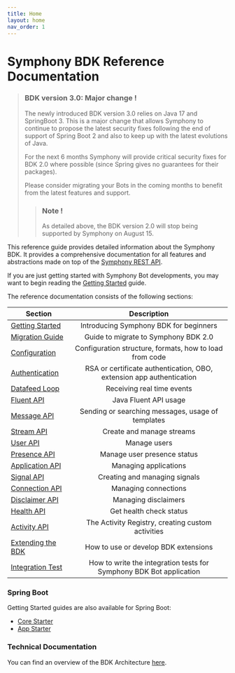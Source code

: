 ```yaml
---
title: Home
layout: home
nav_order: 1
---
```


# Symphony BDK Reference Documentation

>
> ### BDK version 3.0: Major change !
> 
> The newly introduced BDK version 3.0 relies on Java 17 and SpringBoot 3. This is a major change that allows Symphony to continue to propose the latest security fixes following the end of support of Spring Boot 2 and also to keep up with the latest evolutions of Java.
> 
> For the next 6 months Symphony will provide critical security fixes for BDK 2.0 where possible (since Spring gives no guarantees for their packages).
> 
> Please consider migrating your Bots in the coming months to benefit from the latest features and support. 
>
>> ### Note !
>> As detailed above, the BDK version 2.0 will stop being supported by Symphony on August 15.
>>

This reference guide provides detailed information about the Symphony BDK. It provides a comprehensive documentation
for all features and abstractions made on top of the [Symphony REST API](https://developers.symphony.com/restapi/reference/introduction).

If you are just getting started with Symphony Bot developments, you may want to begin reading the
[Getting Started](./getting-started.html) guide.

The reference documentation consists of the following sections:

| Section                                  | Description                                                           |
|------------------------------------------|:---------------------------------------------------------------------:|
| [Getting Started](./getting-started.html)  | Introducing Symphony BDK for beginners                                |
| [Migration Guide](./migration.html)        | Guide to migrate to Symphony BDK 2.0                                  |
| [Configuration](./configuration.html)      | Configuration structure, formats, how to load from code               |
| [Authentication](./authentication.html)    | RSA or certificate authentication, OBO, extension app authentication  |
| [Datafeed Loop](datafeed.html)             | Receiving real time events                                            |
| [Fluent API](fluent-api.html)              | Java Fluent API usage                                                 |
| [Message API](message.html)                | Sending or searching messages, usage of templates                     |
| [Stream API](stream.html)                  | Create and manage streams                                             |
| [User API](user.html)                      | Manage users                                                          |
| [Presence API](presence.html)              | Manage user presence status                                           |
| [Application API](application.html)        | Managing applications                                                 |
| [Signal API](signal.html)                  | Creating and managing signals                                         |
| [Connection API](connection.html)          | Managing connections                                                  |
| [Disclaimer API](disclaimer.html)          | Managing disclaimers                                                  |
| [Health API](health.html)                  | Get health check status                                               |
| [Activity API](activity-api.html)          | The Activity Registry, creating custom activities                     |
| [Extending the BDK](extension.html)        | How to use or develop BDK extensions                                  |
| [Integration Test](test.html)              | How to write the integration tests for Symphony BDK Bot application   |

### Spring Boot
Getting Started guides are also available for Spring Boot:
- [Core Starter](./spring-boot/core-starter.html)
- [App Starter](./spring-boot/app-starter.html)

### Technical Documentation
You can find an overview of the BDK Architecture [here](./tech/architecture.html).

